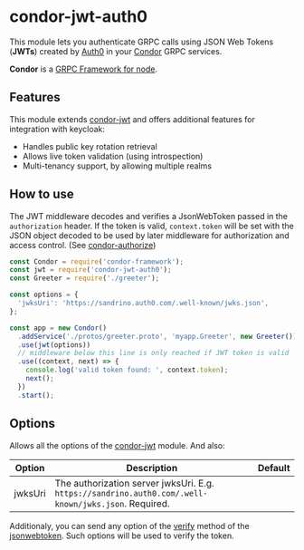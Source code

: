 # condor-jwt-auth0

This module lets you authenticate GRPC calls using JSON Web Tokens (**JWTs**) created by [Auth0](http://www.auth0.com/) in your [Condor](https://github.com/devsu/condor-framework) GRPC services.

**Condor** is a [GRPC Framework for node](https://github.com/devsu/condor-framework).

## Features

This module extends [condor-jwt](https://github.com/devsu/condor-jwt) and offers additional features for integration with keycloak:

- Handles public key rotation retrieval
- Allows live token validation (using introspection)
- Multi-tenancy support, by allowing multiple realms


## How to use

The JWT middleware decodes and verifies a JsonWebToken passed in the `authorization` header. If the token is valid, `context.token` will be set with the JSON object decoded to be used by later middleware for authorization and access control. (See [condor-authorize](https://github.com/devsu/condor-authorize))

```js
const Condor = require('condor-framework');
const jwt = require('condor-jwt-auth0');
const Greeter = require('./greeter');

const options = {
  'jwksUri': 'https://sandrino.auth0.com/.well-known/jwks.json',
};

const app = new Condor()
  .addService('./protos/greeter.proto', 'myapp.Greeter', new Greeter())
  .use(jwt(options))
  // middleware below this line is only reached if JWT token is valid
  .use((context, next) => {
    console.log('valid token found: ', context.token);
    next();
  })
  .start();
```

## Options

Allows all the options of the [condor-jwt](https://github.com/devsu/condor-jwt) module. And also:

| Option                     | Description                                                                               | Default |
|----------------------------|-------------------------------------------------------------------------------------------|---------|
| jwksUri                        | The authorization server jwksUri. E.g. `https://sandrino.auth0.com/.well-known/jwks.json`. Required.                |         |

Additionaly, you can send any option of the [verify](https://github.com/auth0/node-jsonwebtoken#jwtverifytoken-secretorpublickey-options-callback) method of the [jsonwebtoken](https://github.com/auth0/node-jsonwebtoken). Such options will be used to verify the token.




